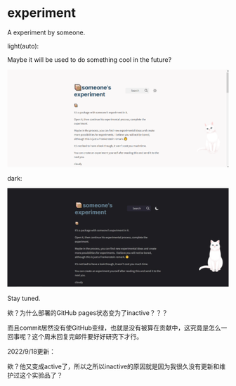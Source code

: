 # experiment

A experiment by someone. 

light(auto):

Maybe it will be used to do something cool in the future?

![experiment](https://github.com/fcjz/experiment/blob/hugo/experiment.png)

dark:

![dark](https://github.com/fcjz/experiment/blob/hugo/%E5%B1%8F%E5%B9%95%E6%88%AA%E5%9B%BE%202022-09-16%20225349.jpg)

Stay tuned.

欸？为什么部署的GitHub pages状态变为了inactive？？？

而且commit居然没有使GitHub变绿，也就是没有被算在贡献中，这究竟是怎么一回事呢？这个周末回复完邮件要好好研究下才行。

2022/9/18更新：

欸？他又变成active了，所以之所以inactive的原因就是因为我很久没有更新和维护过这个实验品了？

